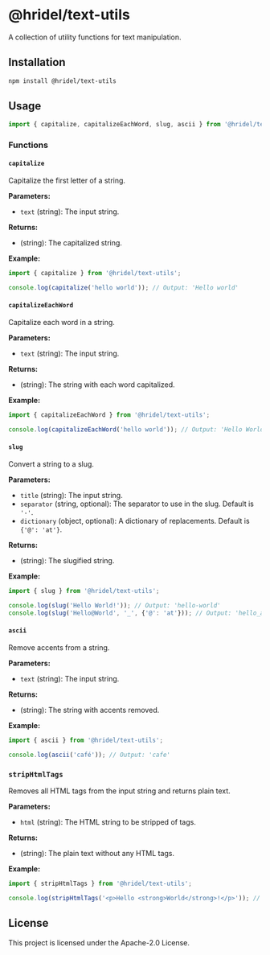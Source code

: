 # @hridel/text-utils

A collection of utility functions for text manipulation.

## Installation

```sh
npm install @hridel/text-utils
```

## Usage

```typescript
import { capitalize, capitalizeEachWord, slug, ascii } from '@hridel/text-utils';
```

### Functions

#### `capitalize`

Capitalize the first letter of a string.

**Parameters:**
- `text` (string): The input string.

**Returns:**
- (string): The capitalized string.

**Example:**

```typescript
import { capitalize } from '@hridel/text-utils';

console.log(capitalize('hello world')); // Output: 'Hello world'
```

#### `capitalizeEachWord`

Capitalize each word in a string.

**Parameters:**
- `text` (string): The input string.

**Returns:**
- (string): The string with each word capitalized.

**Example:**

```typescript
import { capitalizeEachWord } from '@hridel/text-utils';

console.log(capitalizeEachWord('hello world')); // Output: 'Hello World'
```

#### `slug`

Convert a string to a slug.

**Parameters:**
- `title` (string): The input string.
- `separator` (string, optional): The separator to use in the slug. Default is `'-'`.
- `dictionary` (object, optional): A dictionary of replacements. Default is `{'@': 'at'}`.

**Returns:**
- (string): The slugified string.

**Example:**

```typescript
import { slug } from '@hridel/text-utils';

console.log(slug('Hello World!')); // Output: 'hello-world'
console.log(slug('Hello@World', '_', {'@': 'at'})); // Output: 'hello_at_world'
```

#### `ascii`

Remove accents from a string.

**Parameters:**
- `text` (string): The input string.

**Returns:**
- (string): The string with accents removed.

**Example:**

```typescript
import { ascii } from '@hridel/text-utils';

console.log(ascii('café')); // Output: 'cafe'
```

### `stripHtmlTags`

Removes all HTML tags from the input string and returns plain text.

**Parameters:**
- `html` (string): The HTML string to be stripped of tags.

**Returns:**
- (string): The plain text without any HTML tags.

**Example:**

```typescript
import { stripHtmlTags } from '@hridel/text-utils';

console.log(stripHtmlTags('<p>Hello <strong>World</strong>!</p>')); // Output: 'Hello World!'
```

## License

This project is licensed under the Apache-2.0 License.